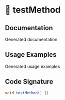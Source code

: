 # 🔧 testMethod

## Documentation

Generated documentation

## Usage Examples

Generated usage examples

## Code Signature

```java
void testMethod() {}
```

